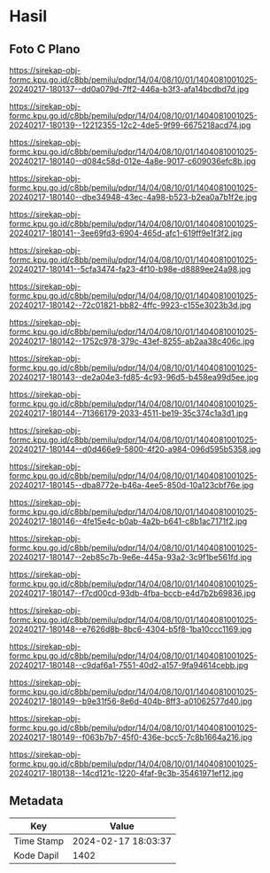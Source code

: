 # Hasil

## Foto C Plano

https://sirekap-obj-formc.kpu.go.id/c8bb/pemilu/pdpr/14/04/08/10/01/1404081001025-20240217-180137--dd0a079d-7ff2-446a-b3f3-afa14bcdbd7d.jpg

https://sirekap-obj-formc.kpu.go.id/c8bb/pemilu/pdpr/14/04/08/10/01/1404081001025-20240217-180139--12212355-12c2-4de5-9f99-6675218acd74.jpg

https://sirekap-obj-formc.kpu.go.id/c8bb/pemilu/pdpr/14/04/08/10/01/1404081001025-20240217-180140--d084c58d-012e-4a8e-9017-c609036efc8b.jpg

https://sirekap-obj-formc.kpu.go.id/c8bb/pemilu/pdpr/14/04/08/10/01/1404081001025-20240217-180140--dbe34948-43ec-4a98-b523-b2ea0a7b1f2e.jpg

https://sirekap-obj-formc.kpu.go.id/c8bb/pemilu/pdpr/14/04/08/10/01/1404081001025-20240217-180141--3ee69fd3-6904-465d-afc1-619ff9e1f3f2.jpg

https://sirekap-obj-formc.kpu.go.id/c8bb/pemilu/pdpr/14/04/08/10/01/1404081001025-20240217-180141--5cfa3474-fa23-4f10-b98e-d8889ee24a98.jpg

https://sirekap-obj-formc.kpu.go.id/c8bb/pemilu/pdpr/14/04/08/10/01/1404081001025-20240217-180142--72c01821-bb82-4ffc-9923-c155e3023b3d.jpg

https://sirekap-obj-formc.kpu.go.id/c8bb/pemilu/pdpr/14/04/08/10/01/1404081001025-20240217-180142--1752c978-379c-43ef-8255-ab2aa38c406c.jpg

https://sirekap-obj-formc.kpu.go.id/c8bb/pemilu/pdpr/14/04/08/10/01/1404081001025-20240217-180143--de2a04e3-fd85-4c93-96d5-b458ea99d5ee.jpg

https://sirekap-obj-formc.kpu.go.id/c8bb/pemilu/pdpr/14/04/08/10/01/1404081001025-20240217-180144--71366179-2033-4511-be19-35c374c1a3d1.jpg

https://sirekap-obj-formc.kpu.go.id/c8bb/pemilu/pdpr/14/04/08/10/01/1404081001025-20240217-180144--d0d466e9-5800-4f20-a984-096d595b5358.jpg

https://sirekap-obj-formc.kpu.go.id/c8bb/pemilu/pdpr/14/04/08/10/01/1404081001025-20240217-180145--dba8772e-b46a-4ee5-850d-10a123cbf76e.jpg

https://sirekap-obj-formc.kpu.go.id/c8bb/pemilu/pdpr/14/04/08/10/01/1404081001025-20240217-180146--4fe15e4c-b0ab-4a2b-b641-c8b1ac7171f2.jpg

https://sirekap-obj-formc.kpu.go.id/c8bb/pemilu/pdpr/14/04/08/10/01/1404081001025-20240217-180147--2eb85c7b-9e6e-445a-93a2-3c9f1be561fd.jpg

https://sirekap-obj-formc.kpu.go.id/c8bb/pemilu/pdpr/14/04/08/10/01/1404081001025-20240217-180147--f7cd00cd-93db-4fba-bccb-e4d7b2b69836.jpg

https://sirekap-obj-formc.kpu.go.id/c8bb/pemilu/pdpr/14/04/08/10/01/1404081001025-20240217-180148--e7626d8b-8bc6-4304-b5f8-1ba10ccc1169.jpg

https://sirekap-obj-formc.kpu.go.id/c8bb/pemilu/pdpr/14/04/08/10/01/1404081001025-20240217-180148--c9daf6a1-7551-40d2-a157-9fa94614cebb.jpg

https://sirekap-obj-formc.kpu.go.id/c8bb/pemilu/pdpr/14/04/08/10/01/1404081001025-20240217-180149--b9e31f56-8e6d-404b-8ff3-a01062577d40.jpg

https://sirekap-obj-formc.kpu.go.id/c8bb/pemilu/pdpr/14/04/08/10/01/1404081001025-20240217-180149--f063b7b7-45f0-436e-bcc5-7c8b1664a216.jpg

https://sirekap-obj-formc.kpu.go.id/c8bb/pemilu/pdpr/14/04/08/10/01/1404081001025-20240217-180138--14cd121c-1220-4faf-9c3b-35461971ef12.jpg


## Metadata

| Key        | Value               |
| ---------- | ------------------- |
| Time Stamp | 2024-02-17 18:03:37 |
| Kode Dapil | 1402                |



